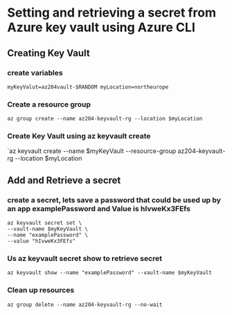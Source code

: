 # Setting and retrieving a secret from Azure key vault using Azure CLI

## Creating Key Vault

### create variables

`myKeyValut=az204vault-$RANDOM
myLocation=northeurope`

### Create a resource group

`az group create --name az204-keyvault-rg --location $myLocation`

### Create Key Vault using az keyvault create

`az keyvault create --name $myKeyVault --resource-group az204-keyvault-rg --location $myLocation

## Add and Retrieve a secret

### create a secret, lets save a password that could be used up by an app examplePassword and Value is hIvweKx3FEfs

```
az keyvault secret set \
--vault-name $myKeyVault \
--name "examplePassword" \
--value "hIvweKx3FEfs"
```

### Us az keyvault secret show to retrieve secret

`az keyvault show --name "examplePassword" --vault-name $myKeyVault`

### Clean up resources

`az group delete --name az204-keyvault-rg --no-wait`

